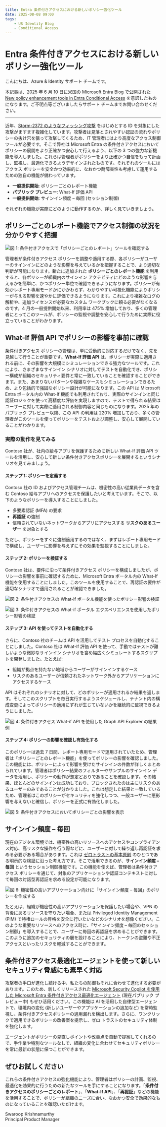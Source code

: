 ```yaml
---
title: Entra 条件付きアクセスにおける新しいポリシー強化ツール
date: 2025-08-08 09:00
tags:
    - US Identity Blog
    - Conditional Access
---
```


# Entra 条件付きアクセスにおける新しいポリシー強化ツール

こんにちは、Azure & Identity サポート チームです。

本記事は、2025 年 6 月 10 日に米国の Microsoft Entra Blog で公開された [New policy enhancement tools in Entra Conditional Access](https://techcommunity.microsoft.com/blog/microsoft-entra-blog/new-policy-enhancement-tools-in-entra-conditional-access/4418866) を意訳したものになります。ご不明点等ございましたらサポート チームまでお問い合わせください。

----

近年、[Storm-2372 のようなフィッシング攻撃](https://www.microsoft.com/en-us/security/blog/2025/02/13/storm-2372-conducts-device-code-phishing-campaign/) をはじめとする ID を対象にした攻撃がますます複雑化しています。攻撃者は見落とされやすい認証の流れやポリシーの抜け穴を狙って攻撃してくるため、IT 管理者にはより高度なアクセス制御ツールが必要です。そこで弊社は Microsoft Entra の条件付きアクセスにおいてポリシーの展開をより正確かつ安心して行えるよう、以下の 3 つの強力な新機能を導入しました。これらは管理者がポリシーをより正確かつ自信をもって計画し、監視し、最適化できるようデザインされたものです。それぞれのツールにはアクセス ポリシーを安全かつ効率的に、なおかつ耐障害性も考慮して運用するための独自の機能が備わっています。

- **一般提供開始**: ポリシーごとのレポート機能
- **パブリック プレビュー**: What-If 評価 API
- **一般提供開始**: サインイン頻度 – 毎回 (セッション制御)

それぞれの機能が実際にどのように動作するのか、詳しく見ていきましょう。

## ポリシーごとのレポート機能でアクセス制御の状況を分かりやすく把握

![図 1: 条件付きアクセスで「ポリシーごとのレポート」ツールを確認する](./new-policy-enhancement-tools-in-entra-conditional-access/new-policy-enhancement-tools-in-entra-conditional-access1.png)

管理者が条件付きアクセス ポリシーを調整や適用する際、各ポリシーがユーザーのサインインにどのような影響を与えているかを把握することで、より適切な判断が可能になります。新たに追加された **ポリシーごとのレポート機能** を利用すると、各ポリシーが組織内のサインイン アクテビティにどのような影響を与えるかを簡単に、かつポリシー単位で確認できるようになります。ポリシーが有効かレポート専用モードかにかかわらず、わかりやすい可視化機能によりポリシーが与える影響を速やかに評価できるようになります。これにより複雑なログの解析や、追加ライセンスが必要なカスタム ワークブックに頼る必要がなくなるのです。4 月の一般提供開始以来、利用率は 475% 増加しており、多くの管理者にとってこのツールが、ポリシーの監視や調整を安心して行うために実際に役立っていることがわかります。

## What-If 評価 API でポリシーの影響を事前に確認

条件付きアクセス ポリシーの管理は、単に受動的に対応するだけでなく、先を見越して行うことが重要です。**What-If 評価 API** は、ポリシーが実際に適用される前に、その影響を大規模にシミュレーションできる強力なツールです。これにより、さまざまなサインイン シナリオに対してテストを自動化でき、ポリシー構成が組織のセキュリティ要件と常に一致していることを確認することができます。また、あまりないパターンや複雑なケースもシミュレーションできるため、より包括的で強固なポリシー設計が可能になります。この API は Microsoft Entra ポータル内の What-If 機能でも利用されており、実際のサインインと同じ認証ロジックを使って高精度な評価を実現しますので、テストで得られる結果はユーザーに対して実際に適用される制御内容と同じものになります。2025 年のパブリック プレビュー以降、この API の利用は 220% 増加しており、多くの管理者がこのツールを使ってポリシーをテストおよび調整し、安心して展開していることがわかります。

### 実際の動作を見てみる

Contoso 社が、社内の給与アプリを保護するために新しい What-If 評価 API ツールを活用し、安心して新しい条件付きアクセスポリシーを展開するというシナリオを見てみましょう。

#### ステップ 1: ポリシーを定義する

Contoso 社の ID およびアクセス管理チームは、機密性の高い従業員データを含む Contoso 給与アプリへのアクセスを保護したいと考えています。そこで、以下のようなポリシーを導入することにしました。

- 多要素認証 (MFA) の要求
- **再認証** の強制
- 信頼されていないネットワークからアプリにアクセスする **リスクのあるユーザー** を対象とする

ただし、ポリシーをすぐに強制適用するのではなく、まずはレポート専用モードで構成し、ユーザーに影響を与えずにその効果を監視することにしました。

#### ステップ 2: ポリシーを検証する

Contoso 社は、要件に沿って条件付きアクセス ポリシーを構成しましたが、ポリシーの影響を事前に確認するために、Microsoft Entra ポータル内の What-If 機能を使用することにしました。このツールを使用することで、再認証の要件が適切なシナリオで適用されることが確認できました。

![図 2: 条件付きアクセスの What-If ポータル機能を使ったポリシー影響の検証](./new-policy-enhancement-tools-in-entra-conditional-access/new-policy-enhancement-tools-in-entra-conditional-access2.png)

![図 3: 条件付きアクセスの What-if ポータル エクスペリエンスを使用したポリシー影響の検証](./new-policy-enhancement-tools-in-entra-conditional-access/new-policy-enhancement-tools-in-entra-conditional-access3.png)

#### ステップ 3: API を使ってテストを自動化する

さらに、Contoso 社のチームは API を活用してテスト プロセスを自動化することにしました。Contoso 社は What-If 評価 API を使って、手動ではテストが難しいような微妙なサインイン シナリオを含め幅広くシミュレートするスクリプトを開発しました。たとえば:

- 組織が拠点を持たない地域からユーザーがサインインするケース
- リスクのあるユーザーが信頼されたネットワーク外からアプリケーションにアクセスするケース

API はそれぞれのシナリオに対して、どのポリシーが適用されるか結果を返します。そしてこのスクリプトを毎日実行するようスケジュールし、テナント内の構成変更によってポリシーの適用にずれが生じていないかを継続的に監視できるようにしました。

![図 4: 条件付きアクセス What-if API を使用した Graph API Explorer の結果例](./new-policy-enhancement-tools-in-entra-conditional-access/new-policy-enhancement-tools-in-entra-conditional-access4.png)

#### ステップ 4: ポリシーの影響を確認し有効化する

このポリシーは過去 7 日間、レポート専用モードで運用されていたため、管理者は「ポリシーごとのレポート機能」を使ってポリシーの影響を確認しました。この機能には、ポリシーによって影響を受けたサインインの件数が詳しくまとめられています。管理者はポリシー結果のフィルターやサンプルのサインイン データを活用し、ポリシーの動作が想定どおりであることを確認します。その結果、ほとんどのサインインは成功しており、ブロックされたのは主にリスクのあるユーザーのみであることが分かりました。これは想定した結果と一致しているため、管理者はこのポリシーがセキュリティを強化しつつ、一般ユーザーに悪影響を与えないと確信し、ポリシーを正式に有効化しました。

![図 5: 条件付きアクセスにおいてポリシーごとの影響を表示](./new-policy-enhancement-tools-in-entra-conditional-access/new-policy-enhancement-tools-in-entra-conditional-access5.png)

## サインイン頻度 – 毎回

現在のデジタル環境では、機密性の高いリソースへのアクセスやコンプライアンス対応、高リスクな操作を行う際などに、ユーザーに対して繰り返し再認証を求める必要がある場合があります。これは [ゼロトラストの基本原則](https://learn.microsoft.com/ja-jp/security/zero-trust/zero-trust-overview) のひとつである明示的な検証に沿った考え方です。そこで活用できるのが、**サインイン頻度 – 毎回** というセッション制御機能です。この機能を使えば、管理者は条件付きアクセス ポリシーを通じて、対象のアプリケーションや認証コンテキストに対して毎回の対話型再認証を求める設定が可能になります。

![図 6: 機密性の高いアプリケーション向けに「サインイン頻度 – 毎回」のポリシーを作成する](./new-policy-enhancement-tools-in-entra-conditional-access/new-policy-enhancement-tools-in-entra-conditional-access6.png)

たとえば、組織が機密性の高いアプリケーションを保護したい場合や、VPN の背後にあるリソースを守りたい場合、または Privileged Identity Management (PIM) で特権ロールの昇格を安全に行いたいなどのシナリオを想像ください。このような重要なリソースへのアクセス時に、「サインイン頻度 – 毎回のセッション制御」を導入することで、ユーザーに毎回の再認証を求めることができます。このように追加のセキュリティの層を設けることにより、トークンの盗難や不正アクセスといったリスクを軽減することができます。

## 条件付きアクセス最適化エージェントを使って新しいセキュリティ脅威にも素早く対応

攻撃者の手口が進化し続ける中、私たちの防御もそれに合わせて進化する必要があります。このため、新しくリリースされた [Microsoft Security Copilot を使用した Microsoft Entra 条件付きアクセス最適化エージェント](https://learn.microsoft.com/ja-jp/entra/identity/conditional-access/agent-optimization) (現在パブリック プレビュー中) もぜひ活用ください。この機能は AI を活用した自律型エージェントで、環境内の変化 (新しいユーザーやアプリケーションの追加など) を常時監視し、条件付きアクセスポリシーの適用漏れを検出します。さらに、ワンクリックで適用できるポリシーの改善案を提示し、ゼロ トラストのセキュリティ体制を強化します。

エージェントがポリシーの見直しポイントや改善点を自動で提案してくれるので、手作業や特別なツールなしで、組織の変化に合わせてセキュリティポリシーを常に最新の状態に保つことができます。

## ぜひお試しください

これらの条件付きアクセスの強化機能により、管理者はポリシーの計画、監視、最適化を効果的に行うための新たなツールを手にすることになります。「**条件付きアクセスのポリシーごとのレポート**」、「**What-If API**」、「**再認証**」などの機能を活用することで、ポリシーが組織のニーズに合い、なおかつ安全で効果的なものになっていることを確認いただけます。

Swaroop Krishnamurthy  
Principal Product Manager
